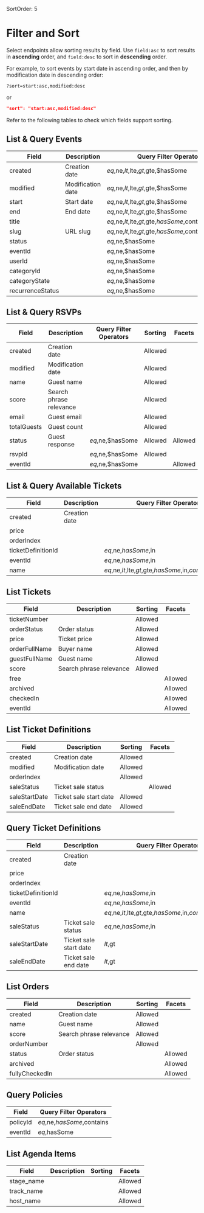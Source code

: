 SortOrder: 5
# Filter and Sort

Select endpoints allow sorting results by field. Use `field:asc` to sort results in **ascending** order, and `field:desc` to sort in **descending** order.

For example, to sort events by start date in ascending order, and then by modification date in descending order: 

```
?sort=start:asc,modified:desc
```

or 

```json
"sort": "start:asc,modified:desc"
```

Refer to the following tables to check which fields support sorting.

## List & Query Events
[//]: # (https://bo.wix.com/wix-docs/rest/events/wix-events/filter-and-sort#events_wix-events_filter-and-sort_list-query-event)

| Field            | Description       | Query Filter Operators                                  | Sorting | Facets  |
|------------------|-------------------|---------------------------------------------------------|---------|---------|
| created          | Creation date     | $eq,$ne,$lt,$lte,$gt,$gte,$hasSome                      | Allowed |         |
| modified         | Modification date | $eq,$ne,$lt,$lte,$gt,$gte,$hasSome                      | Allowed |         |
| start            | Start date        | $eq,$ne,$lt,$lte,$gt,$gte,$hasSome                      | Allowed |         |
| end              | End date          | $eq,$ne,$lt,$lte,$gt,$gte,$hasSome                      | Allowed |         |
| title            |                   | $eq,$ne,$lt,$lte,$gt,$gte,$hasSome,$contains,$urlized   | Allowed |         |
| slug             | URL slug          | $eq,$ne,$lt,$lte,$gt,$gte,$hasSome,$contains,$urlized   | Allowed |         |
| status           |                   | $eq,$ne,$hasSome                                        |         | Allowed |
| eventId          |                   | $eq,$ne,$hasSome                                        |         |         |
| userId           |                   | $eq,$ne,$hasSome                                        |         |         |
| categoryId       |                   | $eq,$ne,$hasSome                                        |         |         |
| categoryState    |                   | $eq,$ne,$hasSome                                        |         | Allowed |        
| recurrenceStatus |                   | $eq,$ne,$hasSome                                        |         | Allowed |

## List & Query RSVPs
[//]: # (https://bo.wix.com/wix-docs/rest/events/wix-events/filter-and-sort#events_wix-events_filter-and-sort_list-query-rsvp)

| Field        | Description             | Query Filter Operators                                           | Sorting | Facets  |
|--------------|-------------------------|------------------------------------------------------------------|---------|---------|
| created      | Creation date           |                                                                  | Allowed |         |
| modified     | Modification date       |                                                                  | Allowed |         |
| name         | Guest name              |                                                                  | Allowed |         |
| score        | Search phrase relevance |                                                                  | Allowed |         |
| email        | Guest email             |                                                                  | Allowed |         |
| totalGuests  | Guest count             |                                                                  | Allowed |         |
| status       | Guest response          | $eq,$ne,$hasSome                                                 | Allowed | Allowed |
| rsvpId       |                         | $eq,$ne,$hasSome                                                 | Allowed |         |
| eventId      |                         | $eq,$ne,$hasSome                                                 |         | Allowed |

## List & Query Available Tickets
[//]: # (https://bo.wix.com/wix-docs/rest/events/wix-events/filter-and-sort#events_wix-events_filter-and-sort_list-query-available-tickets)

| Field              | Description             | Query Filter Operators                                            | Sorting |
|--------------------|-------------------------|-------------------------------------------------------------------|---------|
| created            | Creation date           |                                                                   | Allowed |
| price              |                         |                                                                   | Allowed |
| orderIndex         |                         |                                                                   | Allowed |
| ticketDefinitionId |                         | $eq,$ne,$hasSome,$in                                              |         |
| eventId            |                         | $eq,$ne,$hasSome,$in                                              |         |
| name               |                         | $eq,$ne,$lt,$lte,$gt,$gte,$hasSome,$in,$contains,$urlized         | Allowed |

## List Tickets
[//]: # (https://bo.wix.com/wix-docs/rest/events/wix-events/filter-and-sort#events_wix-events_filter-and-sort_list-tickets)

| Field         | Description             | Sorting | Facets  |
|---------------|-------------------------|---------|---------|
| ticketNumber  |                         | Allowed |         |
| orderStatus   | Order status            | Allowed |         |
| price         | Ticket price            | Allowed |         |
| orderFullName | Buyer name              | Allowed |         |
| guestFullName | Guest name              | Allowed |         |
| score         | Search phrase relevance | Allowed |         |
| free          |                         |         | Allowed |
| archived      |                         |         | Allowed |
| checkedIn     |                         |         | Allowed |
| eventId       |                         |         | Allowed |


## List Ticket Definitions
[//]: # (https://bo.wix.com/wix-docs/rest/events/wix-events/filter-and-sort#events_wix-events_filter-and-sort_list-ticket-definitions)

| Field         | Description             | Sorting |  Facets |
|---------------|-------------------------|---------|---------|
| created       | Creation date           | Allowed |         |
| modified      | Modification date       | Allowed |         |
| orderIndex    |                         | Allowed |         |
| saleStatus    | Ticket sale status      |         | Allowed |
| saleStartDate | Ticket sale start date  | Allowed |         |
| saleEndDate   | Ticket sale end date    | Allowed |         |

## Query Ticket Definitions
[//]: # (https://bo.wix.com/wix-docs/rest/events/wix-events/filter-and-sort#events_wix-events_filter-and-sort_query-ticket-definitions)

| Field              | Description             | Query Filter Operators                                            | Sorting |  Facets |
|--------------------|-------------------------|-------------------------------------------------------------------|---------|---------|
| created            | Creation date           |                                                                   | Allowed |         |
| price              |                         |                                                                   | Allowed |         |
| orderIndex         |                         |                                                                   | Allowed |         |
| ticketDefinitionId |                         | $eq,$ne,$hasSome,$in                                              |         |         |
| eventId            |                         | $eq,$ne,$hasSome,$in                                              |         |         |
| name               |                         | $eq,$ne,$lt,$lte,$gt,$gte,$hasSome,$in,$contains,$urlized         | Allowed |         |
| saleStatus         | Ticket sale status      | $eq,$ne,$hasSome,$in                                              |         | Allowed |
| saleStartDate      | Ticket sale start date  | $lt,$gt                                                           | Allowed |         |
| saleEndDate        | Ticket sale end date    | $lt,$gt                                                           | Allowed |         |

## List Orders
[//]: # (https://bo.wix.com/wix-docs/rest/events/wix-events/filter-and-sort#events_wix-events_filter-and-sort_list-orders)

| Field            | Description             | Sorting | Facets  |
|------------------|-------------------------|---------|---------|
| created          | Creation date           | Allowed |         |
| name             | Guest name              | Allowed |         |
| score            | Search phrase relevance | Allowed |         |
| orderNumber      |                         | Allowed |         |
| status           | Order status            |         | Allowed |
| archived         |                         |         | Allowed |
| fullyCheckedIn   |                         |         | Allowed |

 ## Query Policies
 [//]: # (https://bo.wix.com/wix-docs/rest/events/wix-events/filter-and-sort#events_wix-events_filter-and-sort_query-policies)

| Field            | Query Filter Operators      |
|------------------|-----------------------------|
| policyId         | $eq,$ne,$hasSome,$contains  |         
| eventId          | $eq,$hasSome                |         

## List Agenda Items
| Field            | Description             | Sorting | Facets  |
|------------------|-------------------------|---------|---------|
| stage_name       |                         |         | Allowed |
| track_name       |                         |         | Allowed |
| host_name        |                         |         | Allowed |


[//]: # (Full list of operators for reference: $eq,$ne,$lt,$lte,$gt,$gte,$hasSome,$in,$contains,$startsWith,$endsWith,$urlized,$exists)
